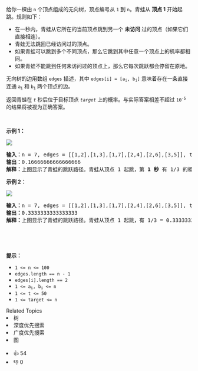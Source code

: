 <p>给你一棵由 <code>n</code> 个顶点组成的无向树，顶点编号从 <code>1</code> 到 <code>n</code>。青蛙从 <strong>顶点 1</strong> 开始起跳。规则如下：</p>

<ul> 
 <li>在一秒内，青蛙从它所在的当前顶点跳到另一个 <strong>未访问</strong> 过的顶点（如果它们直接相连）。</li> 
 <li>青蛙无法跳回已经访问过的顶点。</li> 
 <li>如果青蛙可以跳到多个不同顶点，那么它跳到其中任意一个顶点上的机率都相同。</li> 
 <li>如果青蛙不能跳到任何未访问过的顶点上，那么它每次跳跃都会停留在原地。</li> 
</ul>

<p>无向树的边用数组 <code>edges</code> 描述，其中 <code>edges[i] = [a<sub>i</sub>, b<sub>i</sub>]</code> 意味着存在一条直接连通 <code>a<sub>i</sub></code> 和 <code>b<sub>i</sub></code> 两个顶点的边。</p>

<p>返回青蛙在 <em><code>t</code></em> 秒后位于目标顶点 <em><code>target</code> </em>上的概率。与实际答案相差不超过 <code>10<sup>-5</sup></code> 的结果将被视为正确答案。</p>

<p>&nbsp;</p>

<p><strong>示例 1：</strong></p>

<p><img src="https://assets.leetcode.com/uploads/2021/12/21/frog1.jpg" /></p>

<pre>
<strong>输入：</strong>n = 7, edges = [[1,2],[1,3],[1,7],[2,4],[2,6],[3,5]], t = 2, target = 4
<strong>输出：</strong>0.16666666666666666 
<strong>解释：</strong>上图显示了青蛙的跳跃路径。青蛙从顶点 1 起跳，第 <strong>1 秒</strong> 有 1/3 的概率跳到顶点 2 ，然后第 <strong>2 秒</strong> 有 1/2 的概率跳到顶点 4，因此青蛙在 2 秒后位于顶点 4 的概率是 1/3 * 1/2 = 1/6 = 0.16666666666666666 。 
</pre>

<p><strong>示例 2：</strong></p>

<p><img src="https://assets.leetcode.com/uploads/2021/12/21/frog2.jpg" /></p>

<pre>
<strong>输入：</strong>n = 7, edges = [[1,2],[1,3],[1,7],[2,4],[2,6],[3,5]], t = 1, target = 7
<strong>输出：</strong>0.3333333333333333
<strong>解释：</strong>上图显示了青蛙的跳跃路径。青蛙从顶点 1 起跳，有 1/3 = 0.3333333333333333 的概率能够 <strong>1 秒</strong> 后跳到顶点 7 。 
</pre>

<p>&nbsp;</p>

<p>&nbsp;</p>

<p><strong>提示：</strong></p>

<ul> 
 <li><code>1 &lt;= n &lt;= 100</code></li> 
 <li><code>edges.length == n - 1</code></li> 
 <li><code>edges[i].length == 2</code></li> 
 <li><code>1 &lt;= a<sub>i</sub>, b<sub>i</sub>&nbsp;&lt;= n</code></li> 
 <li><code>1 &lt;= t &lt;= 50</code></li> 
 <li><code>1 &lt;= target &lt;= n</code></li> 
</ul>

<div><div>Related Topics</div><div><li>树</li><li>深度优先搜索</li><li>广度优先搜索</li><li>图</li></div></div><br><div><li>👍 54</li><li>👎 0</li></div>